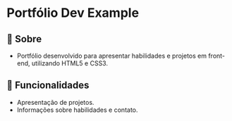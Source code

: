 # Portfólio Dev Example

## 📖 Sobre
* Portfólio desenvolvido para apresentar habilidades e projetos em front-end, utilizando HTML5 e CSS3.

## 🚀 Funcionalidades
* Apresentação de projetos.
* Informações sobre habilidades e contato.
